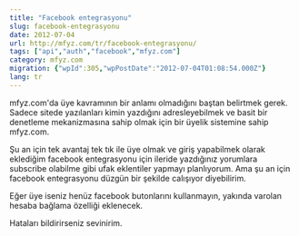 ```yaml
---
title: "Facebook entegrasyonu"
slug: facebook-entegrasyonu
date: 2012-07-04
url: http://mfyz.com/tr/facebook-entegrasyonu/
tags: ["api","auth","facebook","mfyz.com"]
category: mfyz.com
migration: {"wpId":305,"wpPostDate":"2012-07-04T01:08:54.000Z"}
lang: tr
---
```


mfyz.com'da üye kavramının bir anlamı olmadığını baştan belirtmek gerek. Sadece sitede yazılanları kimin yazdığını adresleyebilmek ve basit bir denetleme mekanizmasına sahip olmak için bir üyelik sistemine sahip mfyz.com.

Şu an için tek avantaj tek tık ile üye olmak ve giriş yapabilmek olarak eklediğim facebook entegrasyonu için ileride yazdığınız yorumlara subscribe olabilme gibi ufak eklentiler yapmayı planlıyorum. Ama şu an için facebook entegrasyonu düzgün bir şekilde calışıyor diyebilirim.

Eğer üye iseniz henüz facebook butonlarını kullanmayın, yakında varolan hesaba bağlama özelliği eklenecek.

Hataları bildirirseniz sevinirim.